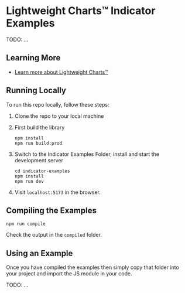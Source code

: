 # Lightweight Charts™ Indicator Examples

TODO: ...

## Learning More

- [Learn more about Lightweight Charts™](https://www.tradingview.com/lightweight-charts/)

## Running Locally

To run this repo locally, follow these steps:

1. Clone the repo to your local machine
2. First build the library

   ```shell
   npm install
   npm run build:prod
   ```

3. Switch to the Indicator Examples Folder, install and start the development server

   ```shell
   cd indicator-examples
   npm install
   npm run dev
   ```

4. Visit `localhost:5173` in the browser.

## Compiling the Examples

```shell
npm run compile
```

Check the output in the `compiled` folder.

## Using an Example

Once you have compiled the examples then simply copy that folder into your
project and import the JS module in your code.

TODO: ...
